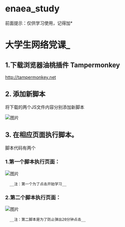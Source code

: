 # enaea_study
前面提示：仅供学习使用，记得加*
# 大学生网络党课_
## 1.下载浏览器油桃插件 Tampermonkey
http://tampermonkey.net
## 2. 添加新脚本
 将下载的两个JS文件内容分别添加新脚本
 
![图片](https://user-images.githubusercontent.com/51390110/138545482-9c28ccda-e927-442c-932b-7803d8a0b7a8.png)

## 3. 在相应页面执行脚本。
脚本代码有两个
### 1.第一个脚本执行页面：  
  ![图片](https://user-images.githubusercontent.com/51390110/138545961-5953c789-80f3-482e-8b56-d1e5b23eff33.png)
      
      __注：第一个为了点击开始学习__  
      
      
### 2.第二个脚本执行页面：
  ![图片]( https://user-images.githubusercontent.com/51390110/138545633-95853c50-8e7a-4cfa-bde3-9deb5a3b60db.png )
        
      __注：第二脚本是为了防止弹出20分钟点击__  
      
    
      
      
     
